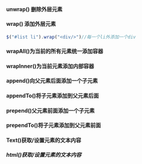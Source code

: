#### unwrap() 删除外层元素

#### wrap() 添加外层元素

```js
$("#list li").wrap("<div/>")//每一个li外添加一个div
```

#### wrapAll()为当前的所有元素统一添加容器

#### wrapInner()为当前元素添加内部容器

#### append()向父元素后面添加一个子元素

#### appendTo()将子元素添加到父元素后面

#### prepend()父元素前面添加一个子元素

#### prependTo()将子元素添加到父元素前面

#### Text()获取/设置元素的文本内容

##### html()获取/设置元素的文本内容